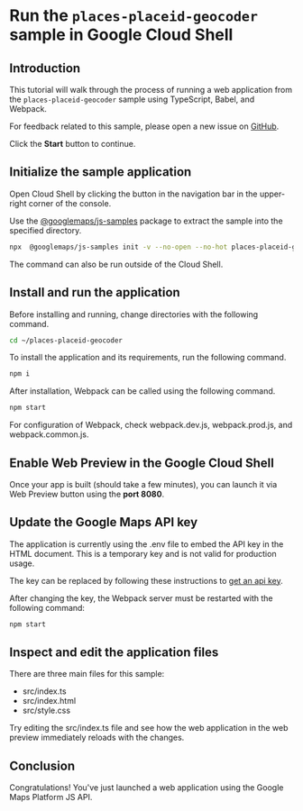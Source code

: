 # Run the `places-placeid-geocoder` sample in Google Cloud Shell

<walkthrough-tutorial-duration duration="10"/>

## Introduction

This tutorial will walk through the process of running a web application from
the `places-placeid-geocoder` sample using TypeScript, Babel, and Webpack.

For feedback related to this sample, please open a new issue on
[GitHub](https://github.com/googlemaps/js-samples/issues).

Click the **Start** button to continue.

## Initialize the sample application

Open Cloud Shell by clicking the
<walkthrough-cloud-shell-icon></walkthrough-cloud-shell-icon> button in the
navigation bar in the upper-right corner of the console.

Use the [@googlemaps/js-samples](https://www.npmjs.com/package/@googlemaps/js-samples) package to
extract the sample into the specified directory.

```bash
npx  @googlemaps/js-samples init -v --no-open --no-hot places-placeid-geocoder ~/places-placeid-geocoder
```

The command can also be run outside of the Cloud Shell.

## Install and run the application

Before installing and running, change directories with the following command.

```bash
cd ~/places-placeid-geocoder
```

To install the application and its requirements, run the following command.

```bash
npm i
```

After installation, Webpack can be called using the following command.

```bash
npm start
```

For configuration of Webpack, check
<walkthrough-editor-open-file filePath="places-placeid-geocoder/webpack.dev.js">webpack.dev.js</walkthrough-editor-open-file>,
<walkthrough-editor-open-file filePath="places-placeid-geocoder/webpack.prod.js">webpack.prod.js</walkthrough-editor-open-file>,
and
<walkthrough-editor-open-file filePath="places-placeid-geocoder/webpack.common.js">webpack.common.js</walkthrough-editor-open-file>.

## Enable Web Preview in the Google Cloud Shell

Once your app is built (should take a few minutes), you can launch it via
<walkthrough-spotlight-pointer target="cloudshell" spotlightId="devshell-web-preview-button">Web
Preview button</walkthrough-spotlight-pointer> using the **port 8080**.

## Update the Google Maps API key

The application is currently using the
<walkthrough-editor-open-file filePath="places-placeid-geocoder/.env">.env</walkthrough-editor-open-file>
file to embed the API key in the HTML document. This is a temporary key and is
not valid for production usage.

The key can be replaced by following these instructions to
[get an api key](https://developers.google.com/maps/documentation/javascript/get-api-key).

After changing the key, the Webpack server must be restarted with the following
command:

```bash
npm start
```

## Inspect and edit the application files

There are three main files for this sample:

*   <walkthrough-editor-open-file filePath="places-placeid-geocoder/src/index.ts">src/index.ts</walkthrough-editor-open-file>
*   <walkthrough-editor-open-file filePath="places-placeid-geocoder/src/index.html">src/index.html</walkthrough-editor-open-file>
*   <walkthrough-editor-open-file filePath="places-placeid-geocoder/src/style.css">src/style.css</walkthrough-editor-open-file>

Try editing the <walkthrough-editor-open-file filePath="places-placeid-geocoder/src/index.ts">src/index.ts</walkthrough-editor-open-file> file and see how the web application in the web preview immediately reloads with the changes.

## Conclusion

<walkthrough-conclusion-trophy></walkthrough-conclusion-trophy>

Congratulations! You've just launched a web application using the Google Maps
Platform JS API.
